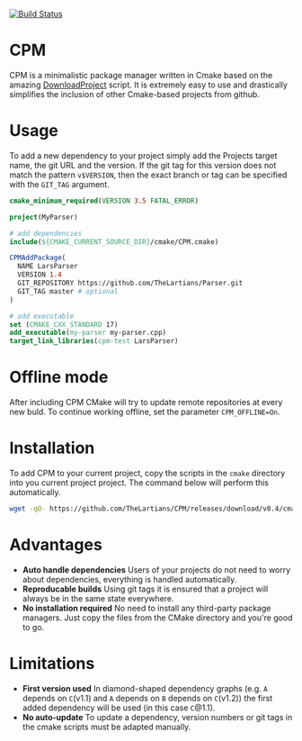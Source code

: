 [![Build Status](https://travis-ci.com/TheLartians/CPM.svg?branch=master)](https://travis-ci.com/TheLartians/CPM)

# CPM

CPM is a minimalistic package manager written in Cmake based on the amazing [DownloadProject](https://github.com/Crascit/DownloadProject) script. It is extremely easy to use and drastically simplifies the inclusion of other Cmake-based projects from github.

# Usage

To add a new dependency to your project simply add the Projects target name, the git URL and the version. If the git tag for this version does not match the pattern `v$VERSION`, then the exact branch or tag can be specified with the `GIT_TAG` argument.

```cmake
cmake_minimum_required(VERSION 3.5 FATAL_ERROR)

project(MyParser)

# add dependencies
include(${CMAKE_CURRENT_SOURCE_DIR}/cmake/CPM.cmake)

CPMAddPackage(
  NAME LarsParser
  VERSION 1.4
  GIT_REPOSITORY https://github.com/TheLartians/Parser.git
  GIT_TAG master # optional
)

# add executable
set (CMAKE_CXX_STANDARD 17)
add_executable(my-parser my-parser.cpp)
target_link_libraries(cpm-test LarsParser)
```

# Offline mode

After including CPM CMake will try to update remote repositories at every new buld. To continue working offline, set the parameter `CPM_OFFLINE=On`. 

# Installation

To add CPM to your current project, copy the scripts in the `cmake` directory into you current project project. The command below will perform this automatically.

```bash
wget -qO- https://github.com/TheLartians/CPM/releases/download/v0.4/cmake.zip | bsdtar -xvf-
```

# Advantages

- **Auto handle dependencies** Users of your projects do not need to worry about dependencies, everything is handled automatically.
- **Reproducable builds** Using git tags it is ensured that a project will always be in the same state everywhere.
- **No installation required** No need to install any third-party package managers. Just copy the files from the CMake directory and you're good to go.

# Limitations

- **First version used** In diamond-shaped dependency graphs (e.g. `A` depends on `C`(v1.1) and `A` depends on `B` depends on `C`(v1.2)) the first added dependency will be used (in this case `C`@1.1).
- **No auto-update** To update a dependency, version numbers or git tags in the cmake scripts must be adapted manually.
